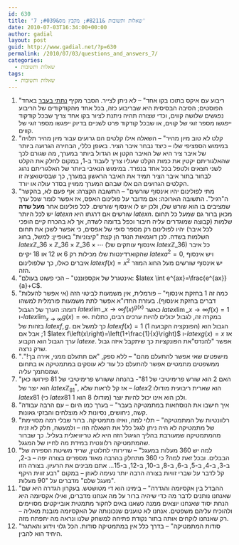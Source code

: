 ```yaml
---
id: 630
title: 'שאלות ותשובות &#8211; מקבץ מס&#039; 7'
date: 2010-07-03T16:34:00+00:00
author: gadial
layout: post
guid: http://www.gadial.net/?p=630
permalink: /2010/07/03/questions_and_answers_7/
categories:
  - שאלות ותשובות
tags:
  - שאלות ותשובות
---
```

  1. "ריבוע עם איקס בתוכו בקו אחד" &#8211; לא ניתן לצייר. הסבר מקיף [נתתי בעבר](http://www.gadial.net/?p=125) באחד הפוסטים; הסיבה הבסיסית היא שבריבוע כזה, בכל אחד מהקודקודים של הריבוע נפגשים שלושה קווים, וכדי שצורה תהיה ניתנת לציור בקו אחד צריך שבכל קודקוד ייפגשו מספר זוגי של קווים, או שבכל קודקוד פרט לשניים בדיוק ייפגשו מספר זוגי של קווים.
  2. "קלט לא טוב מיון מהיר" &#8211; השאלה אילו קלטים הם גרועים עבור מיון מהיר תלויה במימוש הספציפי שלו &#8211; כיצד נבחר איבר הציר. באופן כללי, הבחירה הגרועה ביותר של איבר ציר היא של האיבר הקטן או הגדול ביותר במערך, מה שגורם לכך שהאלגוריתם יקטין את כמות הקלט שעליו צריך לעבוד ב-1, במקום לחלק את הקלט לשני חצאים ולטפל בכל אחד בנפרד. במימוש הנאיבי ביותר של האלגוריתם נהוג לבחור בתור איבר הציר תמיד את האיבר הראשון במערך, כך שבסיטואציה זו הקלטים הגרועים הם אלו שבהם המערך ממויין בסדר עולה או יורד.
  3. "מתי לפולינום יהיו אינסוף שורשים" &#8211; התשובה הקצרה: אף פעם לא, בהקשר ה"רגיל". התשובה הארוכה: אם מדובר על פולינום האפס, אז אפשר לומר שכל ערך שמציבים בו הוא שורש שלו, ולכן יש לו אינסוף שורשים. לכל פולינום אחר **מעל שדה** יש לכל היותר $latex n$ שורשים אם דרגתו היא $latex n$. מכאן ברור גם שמעל כל תחום שלמות (קבוצה שמוגדרים עליה חיבור וכפל בדומה לשדה, אך לא בהכרח קיים הופכי לכל איבר) יהיו לפולינום רק מספר סופי של אפסים, כי אפשר לשכן את תחום השלמות בשדה. לכן דוגמאות הנגד הן קצת "קיצוניות" באופיין: למשל, בחוג $latex \mathbb{Z}\_{36}\times\mathbb{Z}\_{36}\times\mathbb{Z}\_{36}\times\cdots$ (אינסוף עותקים של $latex \mathbb{Z}\_{36}$) כל איבר שהקוארדינטות שלו מכילות רק 6 או 12 או 18 יקיים $latex a^{2}=0$, ויש אינסוף איברים כאלו, כך שלפולינום $latex f\left(x\right)=x^{2}$ יש אינסוף שורשים מעל החוג המוזר הזה.
  4. "אינטגרל של אקספוננט" &#8211; הכי פשוט בעולם: $latex \int e^{ax}=\frac{e^{ax}}{a}+C$.
  5. "כמה זה 1 בחזקת אינסוף" &#8211; פורמלית, אין משמעות לביטוי הזה (אי אפשר להעלות דברים בחזקת אינסוף). בעזרת החדו"א אפשר לתת משמעות פורמלית למשהו דומה: הערך של הגבול $latex \lim\_{x\to\infty}f\left(x\right)^{g\left(x\right)}$ כאשר $latex \lim\_{x\to\infty}f\left(x\right)=1$ ו-$latex \lim_{x\to\infty}g\left(x\right)=\infty$. במקרה זה, לגבול יכולים להיות ערכים רבים, כתלות בזהות של $latex f,g$. כך למשל אם $latex f\left(x\right)=1$ (הפונקציה הקבועה 1) הגבול הוא 1; אבל אם $latex f\left(x\right)=\left(1+\frac{1}{x}\right)$ ו-$latex g\left(x\right)=x$ אז ערך הגבול הוא הקבוע $latex e$. אפשר "להנדס"את הפונקציות כך שיתקבל איזה גבול שרק נרצה.
  6. "מישפטים שאי אפשר להתעלם מהם" &#8211; ללא ספק, "אם תתעלם ממני, אירה בך!". ממשפטים מתמטיים אפשר להתעלם כל עוד לא עוסקים במתמטיקה או בתחום שמסתמך עליה.
  7. "האם 2 הוא שורש פרימיטיבי של 81"- בהנחה ששורש פרימיטיבי של 81 פירושו כאן הוא יוצר של $latex \mathbb{Z}_{81}^{*}$, אז קל לראות שלא &#8211; $latex 2$ הוא שארית ריבועית מודולו $latex 81$ (כי $latex 81$ מודולו 8 הוא 1) ולכן הוא אינו יכול להיות יוצר.
  8. "איך חישבו את הנוסחאות במתמטיקה בעבר" &#8211; בערך כמו היום &#8211; עם הרבה עבודה קשה, ניחושים, נסיונות לא מוצלחים והבזקי גאונות.
  9. "רלוונטיות של המתמטיקה" &#8211; תלוי למה, ואיזו מתמטיקה. ברור שבלי רמה מסויימת של מתמטיקה לא היה ניתן לגגל כלל את השאלה הזו &#8211; ולמעשה, חלק לא זניח מהמתמטיקה שמעורבת בהליך הגיגול הזה היא לא טריוויאלית בעליל. כך שברור שהמתמטיקה רלוונטית במידת מה לחייו של המגגל.
 10. "למה יש 360 מעלות במעגל" &#8211; שרירותי לחלוטין, שריד משיטת הספירה של הבבלים. ובכל זאת למה? כי 360 מתחלק בהרבה מאוד מספרים בצורה יפה &#8211; ב-2, ב-3, ב-4, ב-5, ב-6, ב-8, ב-10, ב-12, ב-15&#8230; אתם מבינים את הרעיון. בצורה הזו קל לדבר על שברי זוויות בצורה הרבה יותר נעימה לאוזן &#8211; במקום "רבע זווית היקף מעגל שלם" מדברים על "90 מעלות".
 11. "ההבדל בין אקסיומה והגדרה" &#8211; בימינו הוא די מטושטש. בעקרון הגדרה היא שם שאנחנו נותנים לדבר מה כדי שיהיה ברור על מה אנחנו מדברים, ואילו אקסיומה היא הנחת יסוד שאנחנו יוצאים ממנה כשאנו באים לחקור מתמטית אובייקטים מסויימים ולהוכיח עליהם משפטים. אנחנו לא טוענים שנכונותה של האקסיומה מובנת מאליה &#8211; רק שאנחנו לוקחים אותה בתור נקודת פתיחה למשחק שלנו ונראה מה יתפתח מזה.
 12. "סודות המתמטיקה" &#8211; בדרך כלל אין במתמטיקה סודות. הכל גלוי וידוע והאתגר היחיד הוא להבין.